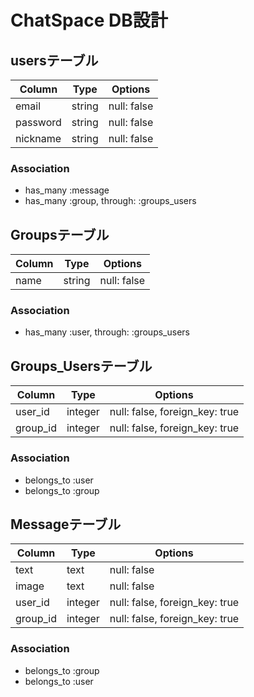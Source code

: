 # ChatSpace DB設計
## usersテーブル
|Column|Type|Options|
|------|----|-------|
|email|string|null: false|
|password|string|null: false|
|nickname|string|null: false|

### Association
- has_many :message
- has_many :group, through: :groups_users

## Groupsテーブル
|Column|Type|Options|
|------|----|-------|
|name|string|null: false|
### Association

- has_many :user, through: :groups_users

## Groups_Usersテーブル
|Column|Type|Options|
|------|----|-------|
|user_id|integer|null: false, foreign_key: true|
|group_id|integer|null: false, foreign_key: true|

### Association
- belongs_to :user
- belongs_to :group

## Messageテーブル
|Column|Type|Options|
|------|----|-------|
|text|text|null: false|
|image|text|null: false|
|user_id|integer|null: false, foreign_key: true|
|group_id|integer|null: false, foreign_key: true|
### Association
- belongs_to :group
- belongs_to :user

